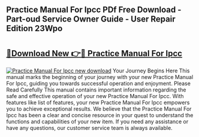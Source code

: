 ## Practice Manual For Ipcc PDf Free Download - Part-oud Service Owner Guide - User Repair Edition 23Wpo

# <h2><a href="http://bc75197.oget.top/?id=Practice+Manual+For+Ipcc">🔗Download New 👉🔴 Practice Manual For Ipcc</a></h2>

[![Practice Manual For Ipcc new download](https://i.imgur.com/5g1atiW.png)](http://bc75197.oget.top/?id=Practice+Manual+For+Ipcc)
Your Journey Begins Here This manual marks the beginning of your journey with your new Practice Manual For Ipcc, guiding you towards successful operation and enjoyment. Please Read Carefully This manual contains important information regarding the safe and effective operation of your new Practice Manual For Ipcc. With features like list of features, your new Practice Manual For Ipcc empowers you to achieve exceptional results. We believe that the Practice Manual For Ipcc has been a clear and concise resource in your quest to understand the functions and capabilities of your new item. If you need any assistance or have any questions, our customer service team is always available.
